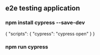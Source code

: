 ## e2e testing application

### npm install cypress --save-dev

{
  "scripts": {
    "cypress": "cypress open"
  }
}

### npm run cypress
